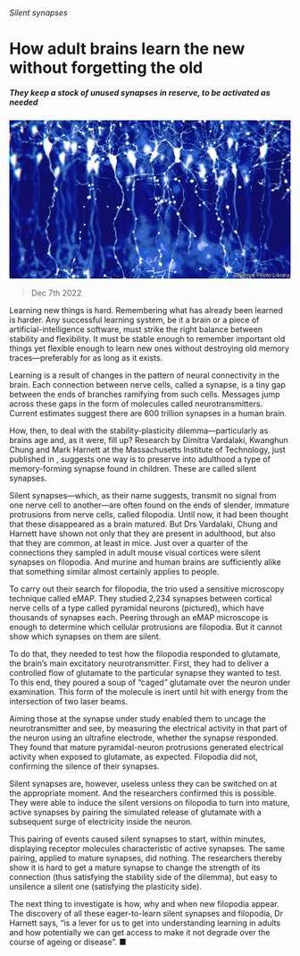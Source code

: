 ###### Silent synapses

# How adult brains learn the new without forgetting the old 

##### They keep a stock of unused synapses in reserve, to be activated as needed 

![image](images/20221210_STP002.jpg) 

> Dec 7th 2022 

Learning new things is hard. Remembering what has already been learned is harder. Any successful learning system, be it a brain or a piece of artificial-intelligence software, must strike the right balance between stability and flexibility. It must be stable enough to remember important old things yet flexible enough to learn new ones without destroying old memory traces—preferably for as long as it exists.

Learning is a result of changes in the pattern of neural connectivity in the brain. Each connection between nerve cells, called a synapse, is a tiny gap between the ends of branches ramifying from such cells. Messages jump across these gaps in the form of molecules called neurotransmitters. Current estimates suggest there are 600 trillion synapses in a human brain.

How, then, to deal with the stability-plasticity dilemma—particularly as brains age and, as it were, fill up? Research by Dimitra Vardalaki, Kwanghun Chung and Mark Harnett at the Massachusetts Institute of Technology, just published in , suggests one way is to preserve into adulthood a type of memory-forming synapse found in children. These are called silent synapses. 

Silent synapses—which, as their name suggests, transmit no signal from one nerve cell to another—are often found on the ends of slender, immature protrusions from nerve cells, called filopodia. Until now, it had been thought that these disappeared as a brain matured. But Drs Vardalaki, Chung and Harnett have shown not only that they are present in adulthood, but also that they are common, at least in mice. Just over a quarter of the connections they sampled in adult mouse visual cortices were silent synapses on filopodia. And murine and human brains are sufficiently alike that something similar almost certainly applies to people. 

To carry out their search for filopodia, the trio used a sensitive microscopy technique called eMAP. They studied 2,234 synapses between cortical nerve cells of a type called pyramidal neurons (pictured), which have thousands of synapses each. Peering through an eMAP microscope is enough to determine which cellular protrusions are filopodia. But it cannot show which synapses on them are silent. 

To do that, they needed to test how the filopodia responded to glutamate, the brain’s main excitatory neurotransmitter. First, they had to deliver a controlled flow of glutamate to the particular synapse they wanted to test. To this end, they poured a soup of “caged” glutamate over the neuron under examination. This form of the molecule is inert until hit with energy from the intersection of two laser beams. 

Aiming those at the synapse under study enabled them to uncage the neurotransmitter and see, by measuring the electrical activity in that part of the neuron using an ultrafine electrode, whether the synapse responded. They found that mature pyramidal-neuron protrusions generated electrical activity when exposed to glutamate, as expected. Filopodia did not, confirming the silence of their synapses. 

Silent synapses are, however, useless unless they can be switched on at the appropriate moment. And the researchers confirmed this is possible. They were able to induce the silent versions on filopodia to turn into mature, active synapses by pairing the simulated release of glutamate with a subsequent surge of electricity inside the neuron. 

This pairing of events caused silent synapses to start, within minutes, displaying receptor molecules characteristic of active synapses. The same pairing, applied to mature synapses, did nothing. The researchers thereby show it is hard to get a mature synapse to change the strength of its connection (thus satisfying the stability side of the dilemma), but easy to unsilence a silent one (satisfying the plasticity side). 

The next thing to investigate is how, why and when new filopodia appear. The discovery of all these eager-to-learn silent synapses and filopodia, Dr Harnett says, “is a lever for us to get into understanding learning in adults and how potentially we can get access to make it not degrade over the course of ageing or disease”. ■


